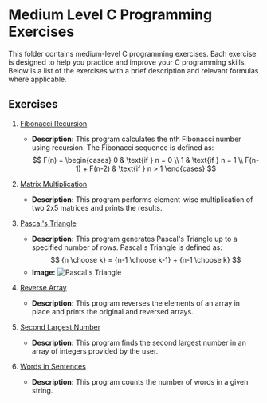 # Medium Level C Programming Exercises

This folder contains medium-level C programming exercises. Each exercise is designed to help you practice and improve your C programming skills. Below is a list of the exercises with a brief description and relevant formulas where applicable.

## Exercises

1. [Fibonacci Recursion](fibonacci_recursion.c)
   - **Description:** This program calculates the nth Fibonacci number using recursion. The Fibonacci sequence is defined as:
     $$ F(n) = 
     \begin{cases} 
     0 & \text{if } n = 0 \\
     1 & \text{if } n = 1 \\
     F(n-1) + F(n-2) & \text{if } n > 1 
     \end{cases} $$

2. [Matrix Multiplication](matrix_multiplication.c)
   - **Description:** This program performs element-wise multiplication of two 2x5 matrices and prints the results.

3. [Pascal's Triangle](pascal_triangle.c)
   - **Description:** This program generates Pascal's Triangle up to a specified number of rows. Pascal's Triangle is defined as:
     $$ {n \choose k} = {n-1 \choose k-1} + {n-1 \choose k} $$
   - **Image:**
     ![Pascal's Triangle](https://upload.wikimedia.org/wikipedia/commons/0/0d/PascalTriangleAnimated2.gif)

4. [Reverse Array](reverse_array.c)
   - **Description:** This program reverses the elements of an array in place and prints the original and reversed arrays.

5. [Second Largest Number](second_largest_number.c)
   - **Description:** This program finds the second largest number in an array of integers provided by the user.

6. [Words in Sentences](words_in_sentences.c)
   - **Description:** This program counts the number of words in a given string.

